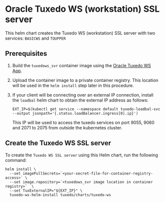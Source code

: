 # Oracle Tuxedo WS (workstation) SSL server 

This helm chart creates the Tuxedo WS (workstation) SSL server with two services: `BASICWS` and `TOUPPER`

## Prerequisites

  1. Build the `tuxedows_svr` container image using the [Oracle Tuxedo WS App](https://github.com/oracle/docker-images/OracleTuxedo/core/samples/ws_ssl_svr/). 

  2. Upload the container image to a private container registry. This location will be used in the `helm install` step later in this procedure.

  3. If your client will be connecting over an external IP connection, install the `loadbal` helm chart to obtain the external IP address as follows: 
     ```shell
     EXT_IP=$(kubectl get service --namespace default tuxedo-loadbal-svc --output jsonpath='{.status.loadBalancer.ingress[0].ip}')
     ```
     This IP will be used to access the tuxedo services on port 9055, 9060 and 2071 to 2075 from outside the kubernetes cluster.

## Create the Tuxedo WS SSL server

To create the `Tuxedo WS SSL server` using this Helm chart, run the following command:

```shell
helm install \
  --set imagePullSecrets=`<your-secret-file-for-container-registry-access>` \
  --set image.repository=`<tuxedows_svr image location in container registry>`  \
  --set TuxExternalIP="${EXT_IP}" \
  tuxedo-ws-helm-install tuxedo/charts/tuxedo-ws
```


